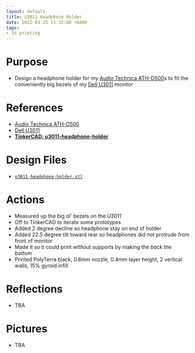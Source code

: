 ```yaml
---
layout: default
title: U3011 Headphone Holder
date: 2022-03-25 11:32:00 +0800
tags:
- 3d printing
---
```


# Purpose
- Design a headphone holder for my [Audio Technica ATH-D500](https://www.whathifi.com/au/audio-technica/ath-a500/review)s to fit the conveniently big bezels of my [Dell U3011](https://www.cnet.com/reviews/dell-ultrasharp-u3011-review/) monitor


# References
- [Audio Technica ATH-D500](https://www.whathifi.com/au/audio-technica/ath-a500/review)
- [Dell U3011](https://www.cnet.com/reviews/dell-ultrasharp-u3011-review/)
- [**TinkerCAD: u3011-headphone-holder**](https://www.tinkercad.com/things/5jiHC28RWK5)

# Design Files
- [`u3011-headphone-holder.stl`](/assets/stl/2022-04-29-u3011-headphone-holder.stl)


# Actions
- Measured up the big ol' bezels on the U3011
- Off to TinkerCAD to iterate some prototypes
- Added 2 degree decline so headphone stay on end of holder
- Added 22.5 degree tilt toward rear so headphones did not protrude from front of monitor
- Made it so it could print without supports by making the *back* the *bottom*
- Printed PolyTerra black, 0.6mm nozzle, 0.4mm layer height, 2 vertical walls, 15% gyroid infill


# Reflections
- TBA


# Pictures
- TBA